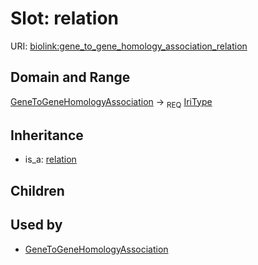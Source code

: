 # Slot: relation




URI: [biolink:gene_to_gene_homology_association_relation](https://w3id.org/biolink/vocab/gene_to_gene_homology_association_relation)
## Domain and Range

[GeneToGeneHomologyAssociation](GeneToGeneHomologyAssociation.md) ->  <sub>REQ</sub> [IriType](IriType.md)
## Inheritance

 *  is_a: [relation](relation.md)
## Children

## Used by

 * [GeneToGeneHomologyAssociation](GeneToGeneHomologyAssociation.md)
